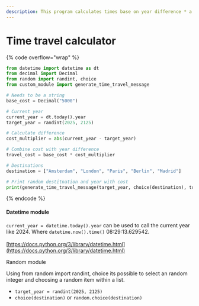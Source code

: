 ```yaml
---
description: This program calculates times base on year difference * a multiplier.
---
```


# Time travel calculator

{% code overflow="wrap" %}
```python
from datetime import datetime as dt
from decimal import Decimal
from random import randint, choice
from custom_module import generate_time_travel_message

# Needs to be a string
base_cost = Decimal("5000")

# Current year
current_year = dt.today().year
target_year = randint(2025, 2125)

# Calculate difference
cost_multiplier = abs(current_year - target_year)

# Combine cost with year difference
travel_cost = base_cost * cost_multiplier

# Destinations
destination = ["Amsterdam", "London", "Paris", "Berlin", "Madrid"]

# Print random destitnation and year with cost
print(generate_time_travel_message(target_year, choice(destination), travel_cost))
```
{% endcode %}

#### Datetime module

`current_year = datetime.today().year` can be used to call the current year like 2024. Where `datetime.now().time()`  08:29:13.629542.\
\
[https://docs.python.org/3/library/datetime.html](https://docs.python.org/3/library/datetime.html)



Random module

Using from random import randint, choice its possible to select an random integer and choosing a random item within a list.

* `target_year = randint(2025, 2125)`
* `choice(destination)` or  `random.choice(destination)`
